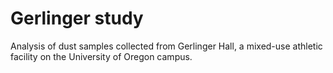 # Gerlinger study
Analysis of dust samples collected from Gerlinger Hall, a mixed-use athletic facility on the University of Oregon campus.
